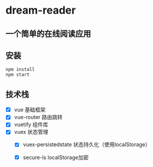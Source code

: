 # dream-reader

## 一个简单的在线阅读应用

## 安装
```
npm install
npm start
```
## 技术栈
- [x] vue 基础框架
- [x] vue-router 路由跳转
- [x] vuetify 组件库
- [x] vuex 状态管理
  - [x] vuex-persistedstate 状态持久化（使用localStorage）
  - [x] secure-ls localStorage加密

